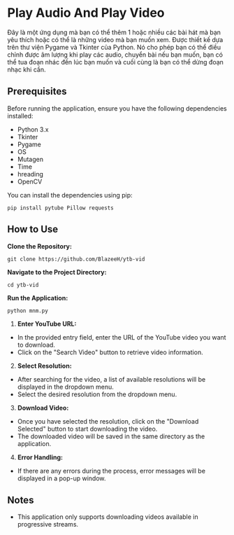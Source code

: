# Play Audio And Play Video

Đây là một ứng dụng mà bạn có thể thêm 1 hoặc nhiều các bài hát mà bạn yêu thích hoặc có thể là những video mà bạn muốn xem. Được thiết kế dựa trên thư viện Pygame và Tkinter của Python. Nó cho phép bạn có thể điều chỉnh được âm lượng khi play các audio, chuyển bài nếu bạn muốn, bạn có thể tua đoạn nhác đến lúc bạn muốn và cuối cùng là bạn có thể dừng đoạn nhạc khi cần.

## Prerequisites

Before running the application, ensure you have the following dependencies installed:

- Python 3.x
- Tkinter
- Pygame
- OS
- Mutagen
- Time
- hreading
- OpenCV

You can install the dependencies using pip:

```
pip install pytube Pillow requests
```
## How to Use

**Clone the Repository:**
```
git clone https://github.com/BlazeeH/ytb-vid
```
**Navigate to the Project Directory:** 
```
cd ytb-vid
```
**Run the Application:** 
```
python mnm.py
```
1. **Enter YouTube URL:**
- In the provided entry field, enter the URL of the YouTube video you want to download.
- Click on the "Search Video" button to retrieve video information.

2. **Select Resolution:**
- After searching for the video, a list of available resolutions will be displayed in the dropdown menu.
- Select the desired resolution from the dropdown menu.

3. **Download Video:**
- Once you have selected the resolution, click on the "Download Selected" button to start downloading the video.
- The downloaded video will be saved in the same directory as the application.

4. **Error Handling:**
- If there are any errors during the process, error messages will be displayed in a pop-up window.

## Notes

- This application only supports downloading videos available in progressive streams.